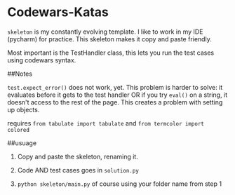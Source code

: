# Codewars-Katas

`skeleton` is my constantly evolving template.  I like to work in my IDE (pycharm) for practice.  This skeleton makes it copy and paste friendly.

Most important is the TestHandler class, this lets you run the test cases using codewars syntax.


##Notes

`test.expect_error()` does not work, yet.  This problem is harder to solve: it evaluates before it gets to the test handler OR if you try `eval()` on a string, it doesn't access to the rest of the page.  This creates a problem with setting up objects.

requires `from tabulate import tabulate` and `from termcolor import colored`

##usuage
 1) Copy and paste the skeleton, renaming it.

 2) Code AND test cases goes in `solution.py`

 3) `python skeleton/main.py`  of course using your folder name from step 1